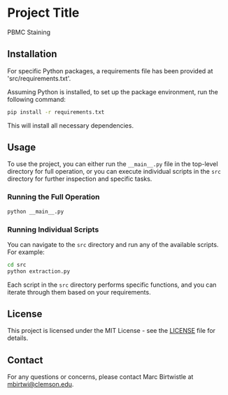 # Project Title
PBMC Staining


## Installation

For specific Python packages, a requirements file has been provided at 'src/requirements.txt'.

Assuming Python is installed, to set up the package environment, run the following command:

```sh
pip install -r requirements.txt
```

This will install all necessary dependencies.

## Usage

To use the project, you can either run the `__main__.py` file in the top-level directory for full operation, or you can execute individual scripts in the `src` directory for further inspection and specific tasks.

### Running the Full Operation

```sh
python __main__.py
```

### Running Individual Scripts

You can navigate to the `src` directory and run any of the available scripts. For example:

```sh
cd src
python extraction.py
```

Each script in the `src` directory performs specific functions, and you can iterate through them based on your requirements.

## License

This project is licensed under the MIT License - see the [LICENSE](LICENSE) file for details.

## Contact

For any questions or concerns, please contact Marc Birtwistle at mbirtwi@clemson.edu.

```